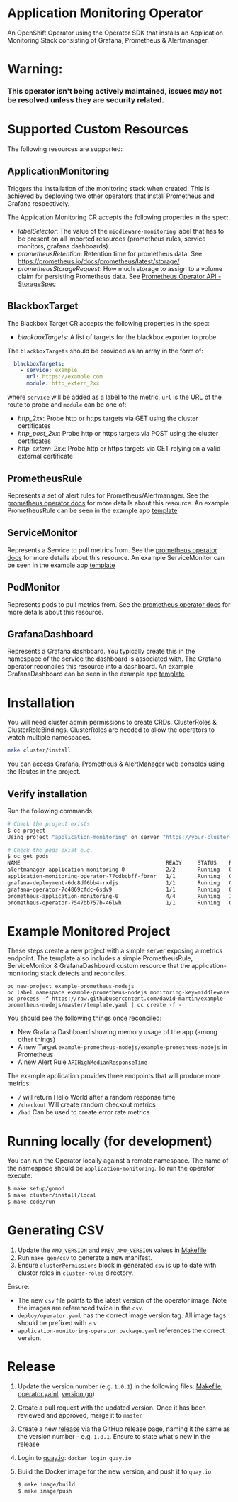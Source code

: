 # Application Monitoring Operator

An OpenShift Operator using the Operator SDK that installs an Application Monitoring Stack consisting of Grafana, Prometheus & Alertmanager.


# Warning:
### This operator isn't being actively maintained, issues may not be resolved unless they are security related.
# Supported Custom Resources

The following resources are supported:

## ApplicationMonitoring
Triggers the installation of the monitoring stack when created. This is achieved by deploying two other operators that install Prometheus and Grafana respectively.

The Application Monitoring CR accepts the following properties in the spec:

* *labelSelector*: The value of the `middleware-monitoring` label that has to be present on all imported resources (prometheus rules, service monitors, grafana dashboards).
* *prometheusRetention*: Retention time for prometheus data. See https://prometheus.io/docs/prometheus/latest/storage/
* *prometheusStorageRequest*: How much storage to assign to a volume claim for persisting Prometheus data. See [Prometheus Operator API - StorageSpec](https://github.com/coreos/prometheus-operator/blob/ca400fdc3edd0af0df896a338eca270e115b74d7/Documentation/api.md#storagespec)



## BlackboxTarget
The Blackbox Target CR accepts the following properties in the spec:

* *blackboxTargets*: A list of targets for the blackbox exporter to probe.

The `blackboxTargets` should be provided as an array in the form of:

```yaml
  blackboxTargets:
    - service: example
      url: https://example.com
      module: http_extern_2xx
```

where `service` will be added as a label to the metric, `url` is the URL of the route to probe and `module` can be one of:

* *http_2xx*: Probe http or https targets via GET using the cluster certificates
* *http_post_2xx*: Probe http or https targets via POST using the cluster certificates
* *http_extern_2xx*: Probe http or https targets via GET relying on a valid external certificate

## PrometheusRule

Represents a set of alert rules for Prometheus/Alertmanager. See the [prometheus operator docs](https://github.com/coreos/prometheus-operator/blob/f9bc0aa0fd9aa936f500d9d241098863c60d873d/Documentation/user-guides/alerting.md#alerting) for more details about this resource.
An example PrometheusRule can be seen in the example app [template](https://github.com/david-martin/example-prometheus-nodejs/blob/d647b83116519b650e00401f04c8868280c47778/template.yaml#L92-L111)


## ServiceMonitor

Represents a Service to pull metrics from. See the [prometheus operator docs](https://github.com/coreos/prometheus-operator/blob/master/Documentation/user-guides/getting-started.md#related-resources) for more details about this resource.
An example ServiceMonitor can be seen in the example app [template](https://github.com/david-martin/example-prometheus-nodejs/blob/d647b83116519b650e00401f04c8868280c47778/template.yaml#L79-L91)

## PodMonitor

Represents pods to pull metrics from. See the [prometheus operator docs](https://github.com/coreos/prometheus-operator/blob/master/Documentation/user-guides/getting-started.md#include-podmonitors) for more details about this resource.

## GrafanaDashboard

Represents a Grafana dashboard. You typically create this in the namespace of the service the dashboard is associated with.
The Grafana operator reconciles this resource into a dashboard.
An example GrafanaDashboard can be seen in the example app [template](https://github.com/david-martin/example-prometheus-nodejs/blob/d647b83116519b650e00401f04c8868280c47778/template.yaml#L112-L734)

# Installation

You will need cluster admin permissions to create CRDs, ClusterRoles & ClusterRoleBindings.
ClusterRoles are needed to allow the operators to watch multiple namespaces.

```bash
make cluster/install
```
You can access Grafana, Prometheus & AlertManager web consoles using the Routes in the project.

## Verify installation
Run the following commands
```bash
# Check the project exists
$ oc project
Using project "application-monitoring" on server "https://your-cluster-ip:8443"

# Check the pods exist e.g.
$ oc get pods
NAME                                              READY     STATUS    RESTARTS   AGE
alertmanager-application-monitoring-0             2/2       Running   0          1h
application-monitoring-operator-77cdbcbff-fbrnr   1/1       Running   0          1h
grafana-deployment-6dc8df6bb4-rxdjs               1/1       Running   0          49m
grafana-operator-7c4869cfdc-6sdv9                 1/1       Running   0          1h
prometheus-application-monitoring-0               4/4       Running   1          36m
prometheus-operator-7547bb757b-46lwh              1/1       Running   0          1h
``` 

# Example Monitored Project

These steps create a new project with a simple server exposing a metrics endpoint.
The template also includes a simple PrometheusRule, ServiceMonitor & GrafanaDashboard custom resource that the application-monitoring stack detects and reconciles.

```
oc new-project example-prometheus-nodejs
oc label namespace example-prometheus-nodejs monitoring-key=middleware
oc process -f https://raw.githubusercontent.com/david-martin/example-prometheus-nodejs/master/template.yaml | oc create -f -
```

You should see the following things once reconciled:

* New Grafana Dashboard showing memory usage of the app (among other things)
* A new Target `example-prometheus-nodejs/example-prometheus-nodejs` in Prometheus
* A new Alert Rule `APIHighMedianResponseTime`

The example application provides three endpoints that will produce more metrics:

* `/` will return Hello World after a random response time
* `/checkout` Will create random checkout metrics
* `/bad` Can be used to create error rate metrics

# Running locally (for development)

You can run the Operator locally against a remote namespace. The name of the namespace should be `application-monitoring`. To run the operator execute:

```sh
$ make setup/gomod
$ make cluster/install/local
$ make code/run
```

# Generating CSV

1. Update the `AMO_VERSION` and `PREV_AMO_VERSION` values in [Makefile](https://github.com/integr8ly/application-monitoring-operator/blob/master/Makefile#L17)
2. Run `make gen/csv` to generate a new manifest. 
3. Ensure `clusterPermissions` block in generated `csv` is up to date with cluster roles in `cluster-roles` directory.

Ensure: 
 * The new `csv`  file points to the latest version of the operator image. Note the images are referenced twice in the `csv`.
 * `deploy/operator.yaml` has the correct image version tag. All image tags should be prefixed with a `v`
 * `application-monitoring-operator.package.yaml` references the correct version.

# Release

1. Update the version number (e.g. `1.0.1`) in the following files: [Makefile](https://github.com/integr8ly/application-monitoring-operator/blob/master/Makefile#L6), [operator.yaml](https://github.com/integr8ly/application-monitoring-operator/blob/master/deploy/operator.yaml#L18), [version.go](https://github.com/integr8ly/application-monitoring-operator/blob/master/version/version.go#L4]))
2. Create a pull request with the updated version. Once it has been reviewed and approved, merge it to `master`
3. Create a new [release](https://github.com/integr8ly/application-monitoring-operator/releases) via the GitHub release page, naming it the same as the version number - e.g. `1.0.1`. Ensure to state what's new in the release
4. Login to [quay.io](https://quay.io):  `docker login quay.io`
5. Build the Docker image for the new version, and push it to `quay.io`:

    ```sh
    $ make image/build
    $ make image/push
    ```

